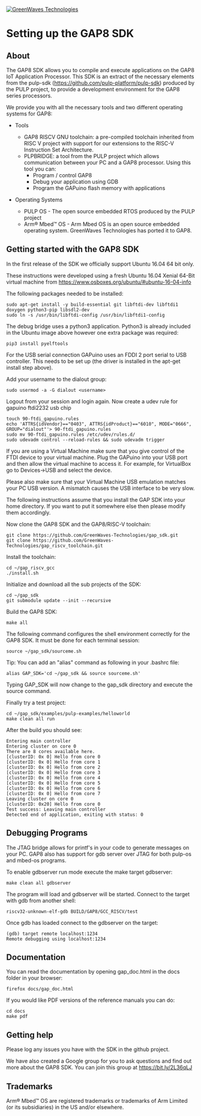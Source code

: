 [![GreenWaves Technologies][GWT-logo]][GWT-link]

[GWT-logo]: https://github.com/GreenWaves-Technologies/gap_sdk/blob/master/logo.png
[GWT-link]: https://greenwaves-technologies.com/

# Setting up the GAP8 SDK

## About

The GAP8 SDK allows you to compile and execute applications on the GAP8 IoT Application Processor. This SDK is an extract of the necessary elements from the pulp-sdk (https://github.com/pulp-platform/pulp-sdk) produced by the PULP project, to provide a development environment for the GAP8 series processors.

We provide you with all the necessary tools and two different operating systems for GAP8:

*   Tools
    -   GAP8 RISCV GNU toolchain: a pre-compiled toolchain inherited from RISC V project with support for our extensions to the RISC-V Instruction Set Architecture.
    -   PLPBRIDGE: a tool from the PULP project which allows communication between your PC and a GAP8 processor. Using this tool you can:
        * Program / control GAP8
        * Debug your application using GDB
        * Program the GAPuino flash memory with applications

*   Operating Systems
    -   PULP OS - The open source embedded RTOS produced by the PULP project
    -   Arm® Mbed™ OS - Arm Mbed OS is an open source embedded operating system. GreenWaves Technologies has ported it to GAP8.

##  Getting started with the GAP8 SDK

In the first release of the SDK we officially support Ubuntu 16.04 64 bit only.

These instructions were developed using a fresh Ubuntu 16.04 Xenial 64-Bit virtual machine from https://www.osboxes.org/ubuntu/#ubuntu-16-04-info

The following packages needed to be installed:

~~~~~shell
sudo apt-get install -y build-essential git libftdi-dev libftdi1 doxygen python3-pip libsdl2-dev
sudo ln -s /usr/bin/libftdi-config /usr/bin/libftdi1-config
~~~~~

The debug bridge uses a python3 application. Python3 is already included in the Ubuntu image above however one extra package was required:

~~~~~shell
pip3 install pyelftools
~~~~~

For the USB serial connection GAPuino uses an FDDI 2 port serial to USB controller. This needs to be set up (the driver is installed in the apt-get install step above).

Add your username to the dialout group:

~~~~~shell
sudo usermod -a -G dialout <username>
~~~~~

Logout from your session and login again. Now create a udev rule for gapuino ftdi2232 usb chip

~~~~~shell
touch 90-ftdi_gapuino.rules
echo 'ATTRS{idVendor}=="0403", ATTRS{idProduct}=="6010", MODE="0666", GROUP="dialout"'> 90-ftdi_gapuino.rules
sudo mv 90-ftdi_gapuino.rules /etc/udev/rules.d/
sudo udevadm control --reload-rules && sudo udevadm trigger
~~~~~

If you are using a Virtual Machine make sure that you give control of the FTDI device to your virtual machine. Plug the GAPuino into your USB port and then allow the virtual machine to access it. For example, for VirtualBox go to Devices->USB and select the device.

Please also make sure that your Virtual Machine USB emulation matches your PC USB version. A mismatch causes the USB interface to be very slow.

The following instructions assume that you install the GAP SDK into your home directory. If you want to put it somewhere else then please modify them accordingly.

Now clone the GAP8 SDK and the GAP8/RISC-V toolchain:

~~~~~shell
git clone https://github.com/GreenWaves-Technologies/gap_sdk.git
git clone https://github.com/GreenWaves-Technologies/gap_riscv_toolchain.git
~~~~~

Install the toolchain:

~~~~~shell
cd ~/gap_riscv_gcc
./install.sh
~~~~~

Initialize and download all the sub projects of the SDK:

~~~~~shell
cd ~/gap_sdk
git submodule update --init --recursive
~~~~~

Build the GAP8 SDK:

~~~~~shell
make all
~~~~~

The following command configures the shell environment correctly for the GAP8 SDK. It must be done for each terminal session:

~~~~~shell
source ~/gap_sdk/sourceme.sh
~~~~~

Tip: You can add an "alias" command as following in your .bashrc file:

~~~~~shell
alias GAP_SDK='cd ~/gap_sdk && source sourceme.sh'
~~~~~

Typing GAP_SDK will now change to the gap_sdk directory and execute the source command.

Finally try a test project:

~~~~~shell
cd ~/gap_sdk/examples/pulp-examples/helloworld
make clean all run
~~~~~

After the build you should see:
~~~~~
Entering main controller
Entering cluster on core 0
There are 8 cores available here.
[clusterID: 0x 0] Hello from core 0
[clusterID: 0x 0] Hello from core 1
[clusterID: 0x 0] Hello from core 2
[clusterID: 0x 0] Hello from core 3
[clusterID: 0x 0] Hello from core 4
[clusterID: 0x 0] Hello from core 5
[clusterID: 0x 0] Hello from core 6
[clusterID: 0x 0] Hello from core 7
Leaving cluster on core 0
[clusterID: 0x20] Hello from core 0
Test success: Leaving main controller
Detected end of application, exiting with status: 0
~~~~~

## Debugging Programs

The JTAG bridge allows for printf's in your code to generate messages on your PC. GAP8 also has support for gdb server over JTAG for both pulp-os and mbed-os programs.

To enable gdbserver run mode execute the make target gdbserver:

~~~~~shell
make clean all gdbserver
~~~~~

The program will load and gdbserver will be started. Connect to the target with gdb from another shell:

~~~~~shell
riscv32-unknown-elf-gdb BUILD/GAP8/GCC_RISCV/test
~~~~~

Once gdb has loaded connect to the gdbserver on the target:

~~~~~
(gdb) target remote localhost:1234
Remote debugging using localhost:1234
~~~~~

## Documentation

You can read the documentation by opening gap_doc.html in the docs folder in your browser:

~~~~~shell
firefox docs/gap_doc.html 
~~~~~

If you would like PDF versions of the reference manuals you can do:

~~~~~shell
cd docs
make pdf
~~~~~

## Getting help

Please log any issues you have with the SDK in the github project.

We have also created a Google group for you to ask questions and find out more about the GAP8 SDK. You can join this group at https://bit.ly/2L36qLJ

## Trademarks

Arm® Mbed™ OS are registered trademarks or trademarks of Arm Limited (or its subsidiaries) in the US and/or elsewhere.